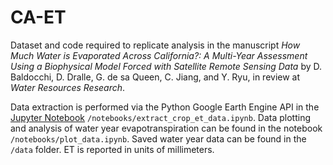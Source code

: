 # CA-ET

Dataset and code required to replicate analysis in the manuscript *How Much Water is Evaporated Across California?:  A Multi-Year Assessment Using a Biophysical Model Forced with Satellite Remote Sensing Data* by D. Baldocchi, D. Dralle, G. de sa Queen, C. Jiang, and Y. Ryu, in review at *Water Resources Research*. 

Data extraction is performed via the Python Google Earth Engine API in the [Jupyter Notebook](http://jupyter.org/) `/notebooks/extract_crop_et_data.ipynb`. Data plotting and analysis of water year evapotranspiration can be found in the notebook `/notebooks/plot_data.ipynb`. Saved water year data can be found in the `/data` folder. ET is reported in units of millimeters. 
